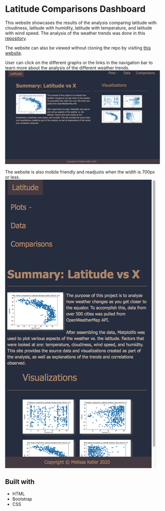# Latitude Comparisons Dashboard

This website showcases the results of the analysis comparing latitude with cloudiness, latitude with humidity, latitude with temperature, and latitude with wind speed. The analysis of the weather trends was done in this [repository](https://github.com/makeller234/python-api-challenge). 

The website can also be viewed without cloning the repo by visiting [this website](https://makeller234.github.io/Web-Design-Challenge/WebVisualizations/). 

User can click on the different graphs or the links in the navigation bar to learn more about the analysis of the different weather trends.
![Home Page Screen Shot](/WebVisualizations/readmeImages/homePage.png)

The website is also mobile friendly and readjusts when the width is 700px or less.
![Mobile View](/WebVisualizations/readmeImages/mobileView.png)

## Built with
* HTML
* Bootstrap
* CSS

